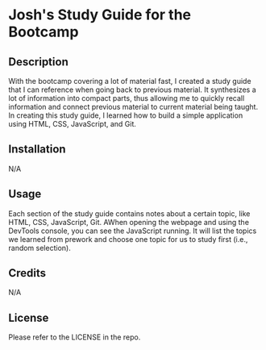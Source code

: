 # Josh's Study Guide for the Bootcamp

## Description

With the bootcamp covering a lot of material fast, I created a study guide that I can reference when going back to previous material. It synthesizes a lot of information into compact parts, thus allowing me to quickly recall information and connect previous material to current material being taught. In creating this study guide, I learned how to build a simple application using HTML, CSS, JavaScript, and Git. 


## Installation

N/A

## Usage

Each section of the study guide contains notes about a certain topic, like HTML, CSS, JavaScript, Git. AWhen opening the webpage and using the DevTools console, you can see the JavaScript running. It will list the topics we learned from prework and choose one topic for us to study first (i.e., random selection). 

## Credits

N/A

## License

Please refer to the LICENSE in the repo.
